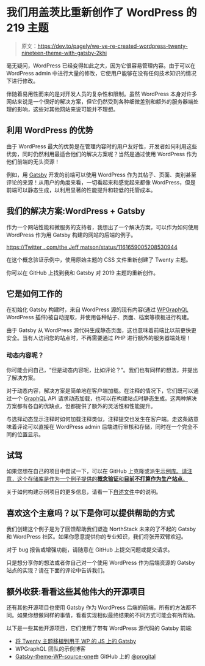 # 我们用盖茨比重新创作了 WordPress 的 219 主题

> 原文：<https://dev.to/pagely/we-ve-re-created-wordpress-twenty-nineteen-theme-with-gatsby-2khi>

毫无疑问，WordPress 已经变得如此之大，因为它很容易管理内容。由于可以在 WordPress admin 中进行大量的修改，它使用户能够在没有任何技术知识的情况下进行修改。

伴随着易用性而来的是对开发人员的复杂性和限制。虽然 WordPress 本身对许多网站来说是一个很好的解决方案，但它仍然受到各种细微差别和额外的服务器端处理的影响，这些对其他网站来说可能并不理想。

## 利用 WordPress 的优势

由于 WordPress 最大的优势是在管理内容时的用户友好性，开发者如何利用这些优势，同时仍然利用最适合他们的解决方案呢？当然是通过使用 WordPress 作为他们前端的无头资源！

例如，用 [Gatsby](https://www.gatsbyjs.org) 开发的前端可以使用 WordPress 作为其帖子、页面、类别甚至评论的来源！从用户的角度来看，一切看起来和感觉起来都像 WordPress，但是前端可以静态生成，以利用显著的性能提升和较低的托管成本。

## 我们的解决方案:WordPress + Gatsby

作为一个网站性能和微服务的支持者，我想出了一个解决方案，可以作为如何使用 WordPress 作为用 Gatsby 构建的网站的后端的例子。

[https://Twitter . com/the Jeff matson/status/1161659005208530944](https://twitter.com/TheJeffMatson/status/1161659005208530944)

在这个概念验证示例中，使用原始主题的 CSS 文件重新创建了 Twenty 主题。

你可以在 GitHub 上找到我和 Gatsby 对 2019 主题的重新创作。

## 它是如何工作的

在初始化 Gatsby 构建时，来自 WordPress 源的现有内容(通过 [WPGraphQL](https://www.wpgraphql.com/) WordPress 插件)被自动提取，并使用各种帖子、页面、档案等模板进行构建。

由于 Gatsby 从 WordPress 源代码生成静态页面，这也意味着前端比以前更快更安全。当有人访问您的站点时，不再需要通过 PHP 进行额外的服务器端处理！

### 动态内容呢？

你可能会问自己，“但是动态内容呢，比如评论？”。我们也有同样的想法，并提出了解决方案。

对于动态内容，解决方案是简单地在客户端加载。在注释的情况下，它们既可以通过一个 [GraphQL](https://graphql.org/) API 请求动态加载，也可以在构建站点时静态生成。这两种解决方案都有各自的优缺点，但都提供了额外的灵活性和性能提升。

与选择动态显示注释时如何加载注释类似，注释提交也发生在客户端。走这条路意味着评论可以直接在 WordPress admin 后端进行审核和存储，同时在一个完全不同的位置显示。

## 试驾

如果您想在自己的项目中尝试一下，可以在 GitHub 上克隆或派生[示例库。请注意，这个存储库是作为一个例子提供的**概念验证**和**目前不打算作为生产站点**。](https://github.com/northstack/gatsby-wordpress-twenty-nineteen)

关于如何构建示例项目的更多信息，请看一下[自述文件](https://github.com/northstack/gatsby-wordpress-twenty-nineteen/blob/master/README.md)中的说明。

## 喜欢这个主意吗？以下是你可以提供帮助的方式

我们创建这个例子是为了回馈帮助我们塑造 NorthStack 未来的了不起的 Gatsby 和 WordPress 社区。如果你愿意提供你的专业知识，我们将张开双臂欢迎。

对于 bug 报告或增强功能，请随意在 GitHub 上提交问题或提交请求。

只是想分享你的想法或者你自己对一个使用 WordPress 作为后端资源的 Gatsby 站点的实现？请在下面的评论中告诉我们。

## 额外收获:看看这些其他伟大的开源项目

还有其他开源项目也使用 Gatsby 作为 WordPress 后端的前端，所有的方法都不同。如果你想做同样的事情，看看实现相似最终结果的不同方式可能会有所帮助。

以下是一些其他开源项目，它们使用了带有 WordPress 源代码的 Gatsby 前端:

*   [将 Twenty 主题移植到用于 WP 的 JS 上的 Gatsby](https://javascriptforwp.com/porting-the-twenty-nineteen-wordpress-theme-to-gatsby/)
*   WPGraphQL 团队的示例博客
*   [Gatsby-theme-WP-source-one](https://github.com/progital/gatsby-theme-wp-source-one)由 GitHub 上的 [@progital](https://dev.to/progital)